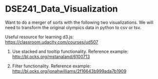 # DSE241_Data_Visualization
Want to do a merger of sorts with the following two visualizations. We will need to transform the original olympics data in python to csv or tsv. 

Useful resource for learning d3.js: https://classroom.udacity.com/courses/ud507

1. Use stacked and tooltip functionality. Reference example: http://bl.ocks.org/mstanaland/6100713

2. Filter functionality. Reference example: http://bl.ocks.org/jonahwilliams/2f16643b999ada7b1909


